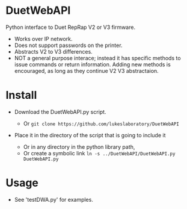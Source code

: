 # DuetWebAPI
Python interface to Duet RepRap V2 or V3 firmware. 

* Works over IP network.  
* Does not support passwords on the printer. 
* Abstracts V2 to V3 differences. 
* NOT a general purpose interace; instead it has
  specific methods to issue commands or return
  information.  Adding new methods is encouraged,
  as long as they continue V2 V3 abstractaion.

# Install
* Download the DuetWebAPI.py script. 
  * Or ```git clone https://github.com/lukeslaboratory/DuetWebAPI```
  
* Place it in the directory of the script that is going to include it
  * Or in any directory in the python library path,
  * Or create a symbolic link ```ln -s ../DuetWebAPI/DuetWebAPI.py DuetWebAPI.py```

# Usage
* See 'testDWA.py' for examples. 
